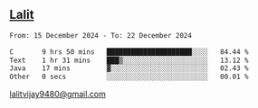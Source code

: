 ## [Lalit](https://lalit.sh)

<!--START_SECTION:waka-->

```txt
From: 15 December 2024 - To: 22 December 2024

C       9 hrs 50 mins   █████████████████████░░░░   84.44 %
Text    1 hr 31 mins    ███▒░░░░░░░░░░░░░░░░░░░░░   13.12 %
Java    17 mins         ▓░░░░░░░░░░░░░░░░░░░░░░░░   02.43 %
Other   0 secs          ░░░░░░░░░░░░░░░░░░░░░░░░░   00.01 %
```

<!--END_SECTION:waka-->

lalitvijay9480@gmail.com
